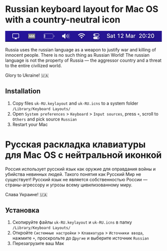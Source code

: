 # Russian keyboard layout for Mac OS with a country-neutral icon
![alt text](https://github.com/olextech/ukru/blob/main/assets/taskbar.png?raw=true)

Russia uses the russian language as a weapon to justify war and killing of innocent people. There is no such thing as Russian World! The russian language is not the property of Russia — the aggressor country and a threat to the entire civilized world. 

Glory to Ukraine! 🇺🇦

## Installation

1. Copy files `uk-RU.keylayout` and `uk-RU.icns` to a system folder `/Library/Keyboard Layouts/`
2. Open `System preferences` > `Keyboard` > `Input sources`, press `+`, scroll to `Others` and pick source `Russian`
3. Restart your Mac

# Русская раскладка клавиатуры для Mac OS с нейтральной иконкой

Россия использует русский язык как оружие для оправдания войны и убийства невинных людей. Такого понятия как Русский Мир не существует! Русский язык не является собственностью России — страны-агрессору и угрозы всему цивилизованному миру. 

Слава Украине! 🇺🇦

## Установка

1. Скопируйте файлы `uk-RU.keylayout` и `uk-RU.icns` в папку `/Library/Keyboard Layouts/`
2. Откройте `Системные настройки` > `Клавиатура` > `Источники ввода`, нажмите `+`, проскрольте до `Другие` и выберите источник `Russian`
3. Перезагрузите ваш Мак

